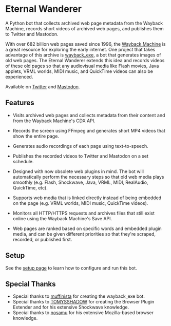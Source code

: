 # Eternal Wanderer
 
A Python bot that collects archived web page metadata from the Wayback Machine, records short videos of archived web pages, and publishes them to Twitter and Mastodon.

With over 682 billion web pages saved since 1996, the [Wayback Machine](https://web.archive.org/) is a great resource for exploring the early internet. One project that takes advantage of this archive is [wayback_exe](https://github.com/muffinista/wayback_exe), a bot that generates images of old web pages. The Eternal Wanderer extends this idea and records videos of these old pages so that any audiovisual media like Flash movies, Java applets, VRML worlds, MIDI music, and QuickTime videos can also be experienced.

Available on [Twitter](https://twitter.com/waybackwanderer) and [Mastodon](https://botsin.space/@eternalwanderer).

## Features

* Visits archived web pages and collects metadata from their content and from the Wayback Machine's CDX API.

* Records the screen using FFmpeg and generates short MP4 videos that show the entire page.

* Generates audio recordings of each page using text-to-speech.

* Publishes the recorded videos to Twitter and Mastodon on a set schedule.

* Designed with now obsolete web plugins in mind. The bot will automatically perform the necessary steps so that old web media plays smoothly (e.g. Flash, Shockwave, Java, VRML, MIDI, RealAudio, QuickTime, etc).

* Supports web media that is linked directly instead of being embedded on the page (e.g. VRML worlds, MIDI music, QuickTime videos).

* Monitors all HTTP/HTTPS requests and archives files that still exist online using the Wayback Machine's Save API.

* Web pages are ranked based on specific words and embedded plugin media, and can be given different priorities so that they're scraped, recorded, or published first.

## Setup

See the [setup page](Source/README.md) to learn how to configure and run this bot.

## Special Thanks

* Special thanks to [muffinista](https://github.com/muffinista) for creating the wayback_exe bot.
* Special thanks to [TOMYSSHADOW](https://github.com/tomysshadow) for creating the Browser Plugin Extender and for his extensive Shockwave knowledge.
* Special thanks to [nosamu](https://github.com/n0samu) for his extensive Mozilla-based browser knowledge.